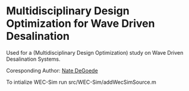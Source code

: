# Multidisciplinary Design Optimization for Wave Driven Desalination

Used for a (Multidisciplinary Design Optimization) study on Wave Driven Desalination Systems.

Coresponding Author: [Nate DeGoede](njd76@cornell.edu)

To intialize WEC-Sim run src/WEC-Sim/addWecSimSource.m


